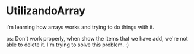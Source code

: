 # UtilizandoArray
i'm learning how arrays works and trying to do things with it.

ps: Don't work properly, when show the items that we have add, we're not able to delete it.
I'm trying to solve this problem. :)